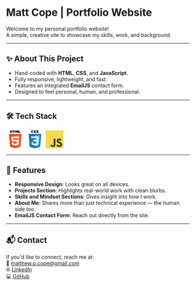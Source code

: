 # Matt Cope | Portfolio Website

Welcome to my personal portfolio website!  
A simple, creative site to showcase my skills, work, and background.

---

## ✨ About This Project

- Hand-coded with **HTML**, **CSS**, and **JavaScript**.
- Fully responsive, lightweight, and fast.
- Features an integrated **EmailJS** contact form.
- Designed to feel personal, human, and professional.

---

## 🛠 Tech Stack

<p align="left">
  <img src="https://raw.githubusercontent.com/devicons/devicon/master/icons/html5/html5-original-wordmark.svg" alt="HTML5" width="50" height="50"/>
  <img src="https://raw.githubusercontent.com/devicons/devicon/master/icons/css3/css3-original-wordmark.svg" alt="CSS3" width="50" height="50"/>
  <img src="https://raw.githubusercontent.com/devicons/devicon/master/icons/javascript/javascript-original.svg" alt="JavaScript" width="50" height="50"/>
</p>

---

## 🧰 Features

- **Responsive Design**: Looks great on all devices.
- **Projects Section**: Highlights real-world work with clean blurbs.
- **Skills and Mindset Sections**: Gives insight into how I work.
- **About Me**: Shares more than just technical experience — the human side too.
- **EmailJS Contact Form**: Reach out directly from the site.

---

## 📬 Contact

If you'd like to connect, reach me at:  
📧 [matthew.p.cope@gmail.com](mailto:matthew.p.cope@gmail.com)  
🌐 [LinkedIn](https://www.linkedin.com/in/mpcope/)  
💻 [GitHub](https://github.com/MatthewPCope)
